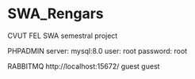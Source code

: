# SWA_Rengars
CVUT FEL SWA semestral project

PHPADMIN
server: mysql:8.0
user: root
password: root

RABBITMQ
http://localhost:15672/
guest guest
